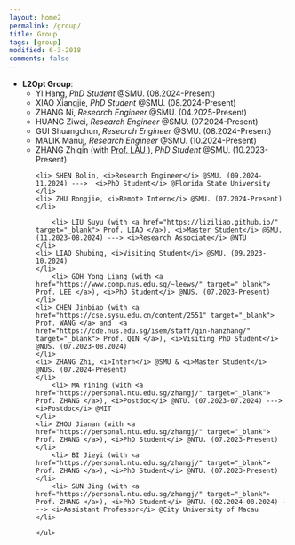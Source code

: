 ```yaml
---
layout: home2
permalink: /group/
title: Group
tags: [group]
modified: 6-3-2018
comments: false
---
```


<ul style="margin-left:0px;">
<!-----
<li>	    
<p>
<b>Guest Editor</b>, <a href="https://www.hindawi.com/journals/mpe/" target="_blank"> Mathematical Problems in Engineering</a>, 2020.
</p>	    
</li>  
-->

<li>	    
<b>L2Opt Group</b>:
	<ul>
	<li> YI Hang, <i>PhD Student</i> @SMU. (08.2024-Present)
	</li>
        <li> XIAO Xiangjie, <i>PhD Student</i> @SMU. (08.2024-Present)
	</li>
	<li> ZHANG Ni, <i>Research Engineer</i> @SMU. (04.2025-Present)
	</li>
	<li> HUANG Ziwei, <i>Research Engineer</i> @SMU. (07.2024-Present)
	</li>
	<li> GUI Shuangchun, <i>Research Engineer</i> @SMU. (08.2024-Present)
	</li>
	<li> MALIK Manuj, <i>Research Engineer</i> @SMU. (10.2024-Present)
	</li>
        <li> ZHANG Zhiqin (with <a href="http://www.mysmu.edu/faculty/hclau/" target="_blank"> Prof. LAU </a>), <i>PhD Student</i> @SMU. (10.2023-Present)
	</li>
		
	<li> SHEN Bolin, <i>Research Engineer</i> @SMU. (09.2024-11.2024) --->  <i>PhD Student</i> @Florida State University
	</li>	
	<li> ZHU Rongjie, <i>Remote Intern</i> @SMU. (07.2024-Present)
	</li>
	
        <li> LIU Suyu (with <a href="https://liziliao.github.io/" target="_blank"> Prof. LIAO </a>), <i>Master Student</i> @SMU. (11.2023-08.2024) ---> <i>Research Associate</i> @NTU
	</li>
	<li> LIAO Shubing, <i>Visiting Student</i> @SMU. (09.2023-10.2024)
	</li>
        <li> GOH Yong Liang (with <a href="https://www.comp.nus.edu.sg/~leews/" target="_blank"> Prof. LEE </a>), <i>PhD Student</i> @NUS. (07.2023-Present)
	</li>
	<li> CHEN Jinbiao (with <a href="https://cse.sysu.edu.cn/content/2551" target="_blank"> Prof. WANG </a> and  <a href="https://cde.nus.edu.sg/isem/staff/qin-hanzhang/" target="_blank"> Prof. QIN </a>), <i>Visiting PhD Student</i> @NUS. (07.2023-08.2024)
	</li>
	<li> ZHANG Zhi, <i>Intern</i> @SMU & <i>Master Student</i> @NUS. (07.2024-Present)
	</li>
      	<li> MA Yining (with <a href="https://personal.ntu.edu.sg/zhangj/" target="_blank"> Prof. ZHANG </a>), <i>Postdoc</i> @NTU. (07.2023-07.2024) ---> <i>Postdoc</i> @MIT
	</li>
	<li> ZHOU Jianan (with <a href="https://personal.ntu.edu.sg/zhangj/" target="_blank"> Prof. ZHANG </a>), <i>PhD Student</i> @NTU. (07.2023-Present)
	</li>
        <li> BI Jieyi (with <a href="https://personal.ntu.edu.sg/zhangj/" target="_blank"> Prof. ZHANG </a>), <i>PhD Student</i> @NTU. (07.2023-Present)
	</li>
        <li> SUN Jing (with <a href="https://personal.ntu.edu.sg/zhangj/" target="_blank"> Prof. ZHANG </a>), <i>PhD Student</i> @NTU. (02.2024-08.2024) ---> <i>Assistant Professor</i> @City University of Macau
	</li>
		
	</ul>
</li>
<br>	
</ul>

